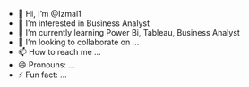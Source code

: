 - 👋 Hi, I’m @Izmal1
- 👀 I’m interested in Business Analyst
- 🌱 I’m currently learning Power Bi, Tableau, Business Analyst
- 💞️ I’m looking to collaborate on ...
- 📫 How to reach me ...
- 😄 Pronouns: ...
- ⚡ Fun fact: ...

<!---
Izmal1/Izmal1 is a ✨ special ✨ repository because its `README.md` (this file) appears on your GitHub profile.
You can click the Preview link to take a look at your changes.
--->
